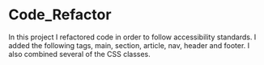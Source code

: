 # Code_Refactor
In this project I refactored code in order to follow accessibility standards. I added the following tags, main, section, article, nav, header and footer. I also combined several of the CSS classes.
